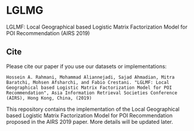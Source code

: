 # LGLMG
LGLMF: Local Geographical based Logistic Matrix Factorization Model for POI Recommendation (AIRS 2019)

## Cite
Please cite our paper if you use our datasets or implementations:

```
Hossein A. Rahmani, Mohammad Aliannejadi, Sajad Ahmadian, Mitra Baratchi, Mohsen Afsharchi, and Fabio Crestani. "LGLMF: Local Geographical based Logistic Matrix Factorization Model for POI Recommendation", Asia Information Retrieval Societies Conference (AIRS), Hong Kong, China, (2019)
```

This repository contains the implementation of the Local Geographical based Logistic Matrix Factorization Model for POI Recommendation proposed in the AIRS 2019 paper. More details will be updated later.
